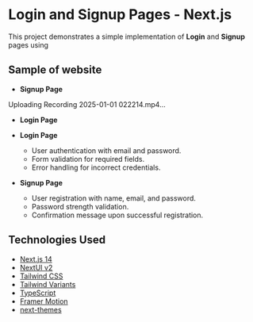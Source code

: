 # Login and Signup Pages - Next.js  

This project demonstrates a simple implementation of **Login** and **Signup** pages using 
## Sample of website
- **Signup Page**






Uploading Recording 2025-01-01 022214.mp4…






- **Login Page**
  
  

- **Login Page**  
  - User authentication with email and password.  
  - Form validation for required fields.  
  - Error handling for incorrect credentials.  

- **Signup Page**  
  - User registration with name, email, and password.  
  - Password strength validation.  
  - Confirmation message upon successful registration.  


## Technologies Used

- [Next.js 14](https://nextjs.org/docs/getting-started)
- [NextUI v2](https://nextui.org/)
- [Tailwind CSS](https://tailwindcss.com/)
- [Tailwind Variants](https://tailwind-variants.org)
- [TypeScript](https://www.typescriptlang.org/)
- [Framer Motion](https://www.framer.com/motion/)
- [next-themes](https://github.com/pacocoursey/next-themes)





